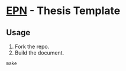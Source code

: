 # [EPN](http://www.epn.edu.ec) - Thesis Template

## Usage

1. Fork the repo.
1. Build the document.

```
make
```

